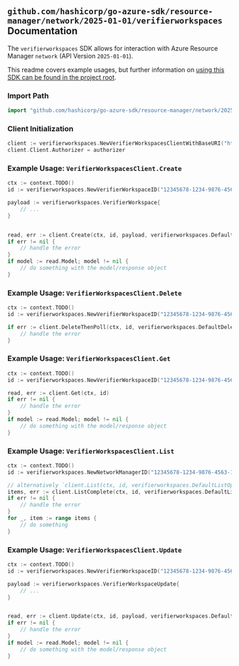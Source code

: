 
## `github.com/hashicorp/go-azure-sdk/resource-manager/network/2025-01-01/verifierworkspaces` Documentation

The `verifierworkspaces` SDK allows for interaction with Azure Resource Manager `network` (API Version `2025-01-01`).

This readme covers example usages, but further information on [using this SDK can be found in the project root](https://github.com/hashicorp/go-azure-sdk/tree/main/docs).

### Import Path

```go
import "github.com/hashicorp/go-azure-sdk/resource-manager/network/2025-01-01/verifierworkspaces"
```


### Client Initialization

```go
client := verifierworkspaces.NewVerifierWorkspacesClientWithBaseURI("https://management.azure.com")
client.Client.Authorizer = authorizer
```


### Example Usage: `VerifierWorkspacesClient.Create`

```go
ctx := context.TODO()
id := verifierworkspaces.NewVerifierWorkspaceID("12345678-1234-9876-4563-123456789012", "example-resource-group", "networkManagerName", "verifierWorkspaceName")

payload := verifierworkspaces.VerifierWorkspace{
	// ...
}


read, err := client.Create(ctx, id, payload, verifierworkspaces.DefaultCreateOperationOptions())
if err != nil {
	// handle the error
}
if model := read.Model; model != nil {
	// do something with the model/response object
}
```


### Example Usage: `VerifierWorkspacesClient.Delete`

```go
ctx := context.TODO()
id := verifierworkspaces.NewVerifierWorkspaceID("12345678-1234-9876-4563-123456789012", "example-resource-group", "networkManagerName", "verifierWorkspaceName")

if err := client.DeleteThenPoll(ctx, id, verifierworkspaces.DefaultDeleteOperationOptions()); err != nil {
	// handle the error
}
```


### Example Usage: `VerifierWorkspacesClient.Get`

```go
ctx := context.TODO()
id := verifierworkspaces.NewVerifierWorkspaceID("12345678-1234-9876-4563-123456789012", "example-resource-group", "networkManagerName", "verifierWorkspaceName")

read, err := client.Get(ctx, id)
if err != nil {
	// handle the error
}
if model := read.Model; model != nil {
	// do something with the model/response object
}
```


### Example Usage: `VerifierWorkspacesClient.List`

```go
ctx := context.TODO()
id := verifierworkspaces.NewNetworkManagerID("12345678-1234-9876-4563-123456789012", "example-resource-group", "networkManagerName")

// alternatively `client.List(ctx, id, verifierworkspaces.DefaultListOperationOptions())` can be used to do batched pagination
items, err := client.ListComplete(ctx, id, verifierworkspaces.DefaultListOperationOptions())
if err != nil {
	// handle the error
}
for _, item := range items {
	// do something
}
```


### Example Usage: `VerifierWorkspacesClient.Update`

```go
ctx := context.TODO()
id := verifierworkspaces.NewVerifierWorkspaceID("12345678-1234-9876-4563-123456789012", "example-resource-group", "networkManagerName", "verifierWorkspaceName")

payload := verifierworkspaces.VerifierWorkspaceUpdate{
	// ...
}


read, err := client.Update(ctx, id, payload, verifierworkspaces.DefaultUpdateOperationOptions())
if err != nil {
	// handle the error
}
if model := read.Model; model != nil {
	// do something with the model/response object
}
```
